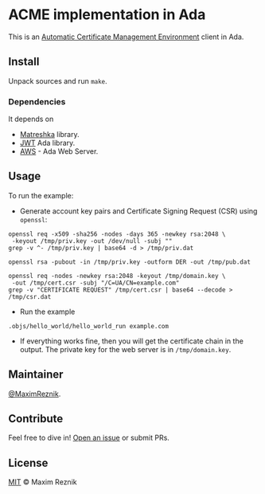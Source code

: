 ACME implementation in Ada
==========================

This is an
[Automatic Certificate Management Environment](https://tools.ietf.org/html/rfc8555)
client in Ada.

## Install
Unpack sources and run `make`.

### Dependencies
It depends on
 * [Matreshka](https://forge.ada-ru.org/matreshka) library.
 * [JWT](https://github.com/reznikmm/jwt) Ada library.
 * [AWS](https://github.com/AdaCore/aws) - Ada Web Server.

## Usage
To run the example:
* Generate account key pairs and Certificate Signing Request (CSR) using
 `openssl`:

```
openssl req -x509 -sha256 -nodes -days 365 -newkey rsa:2048 \
 -keyout /tmp/priv.key -out /dev/null -subj ""
grep -v ^- /tmp/priv.key | base64 -d > /tmp/priv.dat

openssl rsa -pubout -in /tmp/priv.key -outform DER -out /tmp/pub.dat

openssl req -nodes -newkey rsa:2048 -keyout /tmp/domain.key \
 -out /tmp/cert.csr -subj "/C=UA/CN=example.com"
grep -v "CERTIFICATE REQUEST" /tmp/cert.csr | base64 --decode > /tmp/csr.dat
```

* Run the example

```
.objs/hello_world/hello_world_run example.com
```

* If everything works fine, then you will get the certificate chain in
the output. The private key for the web server is in `/tmp/domain.key`.

## Maintainer

[@MaximReznik](https://github.com/reznikmm).

## Contribute

Feel free to dive in!
[Open an issue](https://github.com/reznikmm/acme-ada/issues/new)
or submit PRs.

## License

[MIT](LICENSES/MIT.txt) © Maxim Reznik
